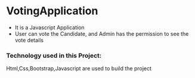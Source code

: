 # VotingApplication
- It is a Javascript Application
- User can vote the Candidate, and Admin has the permission to see the vote details

### Technology used in this Project: 
Html,Css,Bootstrap,Javascript are used to build the project


